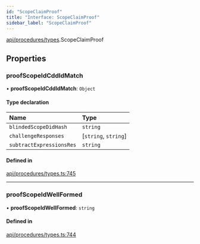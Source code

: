 ```yaml
---
id: "ScopeClaimProof"
title: "Interface: ScopeClaimProof"
sidebar_label: "ScopeClaimProof"
---
```


[api/procedures/types](../../../../../modules/API/Procedures/Types/Types.md).ScopeClaimProof

## Properties

### proofScopeIdCddIdMatch

• **proofScopeIdCddIdMatch**: `Object`

#### Type declaration

| Name | Type |
| :------ | :------ |
| `blindedScopeDidHash` | `string` |
| `challengeResponses` | [`string`, `string`] |
| `subtractExpressionsRes` | `string` |

#### Defined in

[api/procedures/types.ts:745](https://github.com/PolymeshAssociation/polymesh-sdk/blob/fedc4714f/src/api/procedures/types.ts#L745)

___

### proofScopeIdWellFormed

• **proofScopeIdWellFormed**: `string`

#### Defined in

[api/procedures/types.ts:744](https://github.com/PolymeshAssociation/polymesh-sdk/blob/fedc4714f/src/api/procedures/types.ts#L744)
